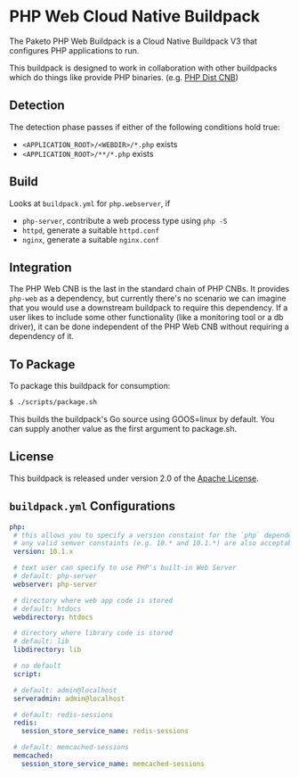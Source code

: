 # PHP Web Cloud Native Buildpack

The Paketo PHP Web Buildpack is a Cloud Native Buildpack V3 that configures PHP applications to run.

This buildpack is designed to work in collaboration with other buildpacks which do things like provide PHP binaries.
(e.g. [PHP Dist CNB](https://github.com/paketo-buildpacks/php-dist))

## Detection

The detection phase passes if either of the following conditions hold true:

- `<APPLICATION_ROOT>/<WEBDIR>/*.php` exists
- `<APPLICATION_ROOT>/**/*.php` exists

## Build

Looks at `buildpack.yml` for `php.webserver`, if
  - `php-server`, contribute a web process type using `php -S`
  - `httpd`, generate a suitable `httpd.conf`
  - `nginx`, generate a suitable `nginx.conf`

## Integration

The PHP Web CNB is the last in the standard chain of PHP CNBs. It provides `php-web`
as a dependency, but currently there's no scenario we can imagine that you would use
a downstream buildpack to require this dependency. If a user likes to include some other
functionality (like a monitoring tool or a db driver), it can be done independent of
the PHP Web CNB without requiring a dependency of it.

## To Package

To package this buildpack for consumption:

```bash
$ ./scripts/package.sh
```

This builds the buildpack's Go source using GOOS=linux by default. You can supply another value as the first argument to package.sh.

## License
This buildpack is released under version 2.0 of the [Apache License][a].

[a]: http://www.apache.org/licenses/LICENSE-2.0

 ## `buildpack.yml` Configurations

 ```yaml
 php:
  # this allows you to specify a version constaint for the `php` dependency
  # any valid semver constaints (e.g. 10.* and 10.1.*) are also acceptable
  version: 10.1.x

  # text user can specify to use PHP's built-in Web Server
  # default: php-server
  webserver: php-server

  # directory where web app code is stored
  # default: htdocs
  webdirectory: htdocs

  # directory where library code is stored
  # default: lib
  libdirectory: lib

  # no default
  script:

  # default: admin@localhost
  serveradmin: admin@localhost

  # default: redis-sessions
  redis:
    session_store_service_name: redis-sessions

  # default: memcached-sessions
  memcached:
    session_store_service_name: memcached-sessions
```
